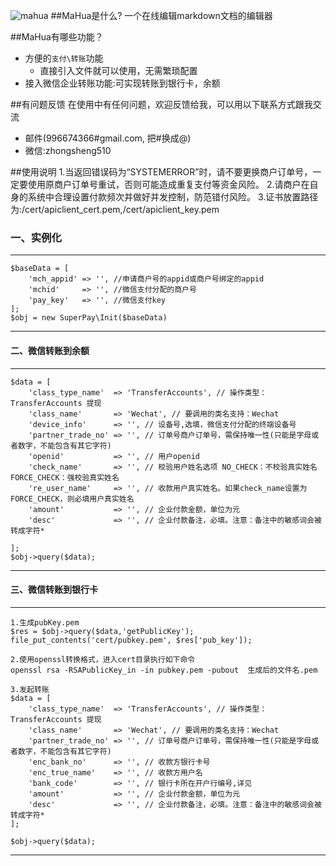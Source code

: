 ![mahua](mahua-logo.jpg)
##MaHua是什么?
一个在线编辑markdown文档的编辑器

##MaHua有哪些功能？

* 方便的`支付\转账`功能
    *  直接引入文件就可以使用，无需繁琐配置
* 接入微信企业转账功能:可实现转账到银行卡，余额


##有问题反馈
在使用中有任何问题，欢迎反馈给我，可以用以下联系方式跟我交流

* 邮件(996674366#gmail.com, 把#换成@)
* 微信:zhongsheng510



##使用说明
	1.当返回错误码为“SYSTEMERROR”时，请不要更换商户订单号，一定要使用原商户订单号重试，否则可能造成重复支付等资金风险。
	2.请商户在自身的系统中合理设置付款频次并做好并发控制，防范错付风险。
	3.证书放置路径为:/cert/apiclient_cert.pem,/cert/apiclient_key.pem

### 一、实例化
***
	$baseData = [
		'mch_appid' => '', //申请商户号的appid或商户号绑定的appid
		'mchid'     => '', //微信支付分配的商户号
		'pay_key'   => '', //微信支付key
	];
	$obj = new SuperPay\Init($baseData)
***


#### 二、微信转账到余额
***
	$data = [
		'class_type_name'  => 'TransferAccounts', // 操作类型：TransferAccounts 提现
		'class_name'       => 'Wechat', // 要调用的类名支持：Wechat
		'device_info'      => '', // 设备号,选填，微信支付分配的终端设备号
		'partner_trade_no' => '', // 订单号商户订单号，需保持唯一性(只能是字母或者数字，不能包含有其它字符)
		'openid'           => '', // 用户openid
		'check_name'       => '', // 校验用户姓名选项 NO_CHECK：不校验真实姓名 FORCE_CHECK：强校验真实姓名
		're_user_name'     => '', // 收款用户真实姓名。如果check_name设置为FORCE_CHECK，则必填用户真实姓名
		'amount'           => '', // 企业付款金额，单位为元
		'desc'             => '', // 企业付款备注，必填。注意：备注中的敏感词会被转成字符*

	];
    $obj->query($data);
***



#### 三、微信转账到银行卡
***
	1.生成pubKey.pem
	$res = $obj->query($data,'getPublicKey');
	file_put_contents('cert/pubkey.pem', $res['pub_key']);

	2.使用openssl转换格式，进入cert目录执行如下命令
	openssl rsa -RSAPublicKey_in -in pubkey.pem -pubout  生成后的文件名.pem   

	3.发起转账		   
	$data = [
		'class_type_name'  => 'TransferAccounts', // 操作类型：TransferAccounts 提现
		'class_name'       => 'Wechat', // 要调用的类名支持：Wechat
		'partner_trade_no' => '', // 订单号商户订单号，需保持唯一性(只能是字母或者数字，不能包含有其它字符)
		'enc_bank_no'      => '', // 收款方银行卡号
		'enc_true_name'    => '', // 收款方用户名
		'bank_code'        => '', // 银行卡所在开户行编号,详见
		'amount'           => '', // 企业付款金额，单位为元
		'desc'             => '', // 企业付款备注，必填。注意：备注中的敏感词会被转成字符*
	];

	$obj->query($data);
***